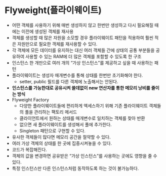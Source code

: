 # Flyweight(플라이웨이트)

-   어떤 객체를 사용하기 위해 매번 생성하지 않고 한번만 생성하고 다시 필요해질 때에는 이전에 생성된 객체를 재사용
-   객체를 생성할 때 많은 자원을 소모할 경우 플라이웨이트 패턴을 적용하여 훨씬 적은 자원만으로 필요한 객체를 재사용할 수 있다.
-   각 객체에 모든 데이터를 유지하는 대신 여러 객체들 간에 상태의 공통 부분들을 공유하여 사용할 수 있는 RAM에 더 많은 객체를 포함할 수 있도록 한 구조
-   인스턴스 한 개만으로 여러 개의 “가상 인스턴스”를 제공하고 싶을 때 사용하는 패턴
-   플라이웨이트는 생성자 매개변수를 통해 상태를 한번만 초기화해야 한다.
    -   setter, public 필드를 다른 객체에 노출해서는 안된다.
-   **인스턴스를 가능한대로 공유시켜 쓸데없이 new 연산자를 통한 메모리 낭비를 줄이는 방식**
-   Flyweight Factory
    -   다양한 플라이웨이트들에 편리하게 액세스하기 위해 기존 플라이웨이트 객체들의 풀을 관리하는 팩토리 메서드
    -   클라이언트에서 원하는 상태를 매개변수로 일치하는 객체를 찾아 반환
    -   없으면 새 플라이웨이트를 생성해서 풀에 추가한다.
    -   Singleton 패턴으로 구현할 수 있다.
-   유사한 객체들이 많다면 메모리 공간을 절약할 수 있다.
-   여러 가상 객체의 상태를 한 곳에 집중시켜놓을 수 있다.
-   코드가 복잡해진다.
-   객체의 값을 변경하면 공유받은 “가상 인스턴스”를 사용하는 곳에도 영향을 줄 수 있다.
-   특정 인스턴스만 다른 인스턴스처럼 동작하도록 하는 것이 불가능하다.
